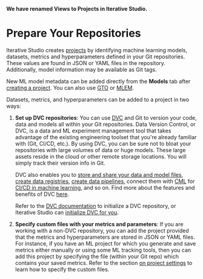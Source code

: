 <admon>

**We have renamed Views to Projects in Iterative Studio.**

</admon>

# Prepare Your Repositories

Iterative Studio creates [projects] by identifying machine learning models,
datasets, metrics and hyperparameters defined in your Git repositories. These
values are found in JSON or YAML files in the repository. Additionally, model
information may be available as Git tags.

New ML model metadata can be added directly from the **Models** tab after
[creating a project]. You can also use [GTO] or [MLEM].

[projects]: /doc/studio/user-guide/projects-and-experiments/what-is-a-project
[creating a project]:
  /doc/studio/user-guide/projects-and-experiments/create-a-project
[gto]: https://github.com/iterative/gto
[mlem]: https://mlem.ai/

Datasets, metrics, and hyperparameters can be added to a project in two ways:

1. **Set up DVC repositories**: You can use [DVC](https://dvc.org/) and Git to
   version your code, data and models all within your Git repositories. Data
   Version Control, or DVC, is a data and ML experiment management tool that
   takes advantage of the existing engineering toolset that you're already
   familiar with (Git, CI/CD, etc.). By using DVC, you can be sure not to bloat
   your repositories with large volumes of data or huge models. These large
   assets reside in the cloud or other remote storage locations. You will simply
   track their version info in Git.

   DVC also enables you to [store and share your data and model files], [create
   data registries], [create data pipelines], connect them with
   [CML](https://cml.dev) for [CI/CD in machine learning], and so on. Find more
   about the features and benefits of DVC [here](/doc/start).

   Refer to the [DVC documentation](https://dvc.org/doc) to initialize a DVC
   repository, or Iterative Studio can [initialize DVC for you](doc/studio/user-guide/model-registry/add-a-model).

   [store and share your data and model files]:
     /doc/start/data-management/data-versioning#storing-and-sharing
   [create data registries]: /doc/use-cases/data-registry
   [create data pipelines]: /doc/start/data-management/data-pipelines
   [ci/cd in machine learning]: /doc/use-cases/ci-cd-for-machine-learning

2. **Specify custom files with your metrics and parameters**: If you are working
   with a non-DVC repository, you can add the project provided that the metrics
   and hyperparameters are stored in JSON or YAML files. For instance, if you
   have an ML project for which you generate and save metrics either manually or
   using some ML tracking tools, then you can add this project by specifying the
   file (within your Git repo) which contains your saved metrics. Refer to the
   section [on project settings] to learn how to specify the custom files.

[on project settings]:
  /doc/studio/user-guide/projects-and-experiments/configure-a-project#non-dvc-repositories
